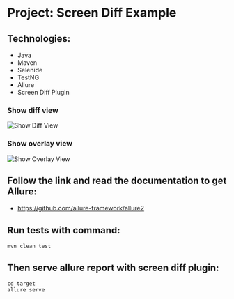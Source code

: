 # Project: Screen Diff Example
## Technologies:
- Java
- Maven
- Selenide
- TestNG
- Allure
- Screen Diff Plugin
 
### Show diff view

![Show Diff View](https://github.com/Crushpowerx/allure-framework/allure2/tree/master/plugins/screen-diff-plugin/img/show-diff.png)

### Show overlay view

![Show Overlay View](https://github.com/Crushpowerx/allure-framework/allure2/tree/master/plugins/screen-diff-plugin/img/show-overlay.gif)

## Follow the link and read the documentation to get Allure:
- https://github.com/allure-framework/allure2
## Run tests with command:
```
mvn clean test
```
## Then serve allure report with screen diff plugin:
```
cd target
allure serve
```
